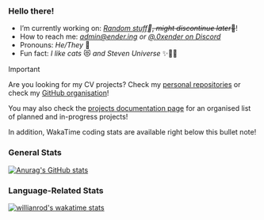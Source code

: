 ### Hello there!

- I’m currently working on: *[Random stuff](https://github.com/Ender-ing)🥴*~~, *might discontinue later*🤭~~!
- How to reach me: *[admin@ender.ing](mailto:admin@ender.ing) or [*@.0xender* on Discord](https://discord.com/users/527265594345783316)*
- Pronouns: *He/They* 👀
- Fun fact: *I like cats* 😻 *and Steven Universe* ✨💎💖

> [!IMPORTANT]
> Are you looking for my CV projects?
> Check my [personal repositories](https://github.com/0xENDER?tab=repositories)
> or check my [GitHub organisation](https://github.com/Ender-ing)!
>
> You may also check the [projects documentation page](https://docs.ender.ing/docs/contribution/intro/#projects) for an organised list of planned and in-progress projects!
>
> In addition, WakaTime coding stats are available right below this bullet note!

### General Stats

[![Anurag's GitHub stats](https://github-readme-stats.vercel.app/api?username=0xENDER&theme=dark)](https://github.com/anuraghazra/github-readme-stats)

### Language-Related Stats

[![willianrod's wakatime stats](https://github-readme-stats.vercel.app/api/wakatime?username=0xENDER&layout=compact&theme=dark)](https://github.com/anuraghazra/github-readme-stats)
